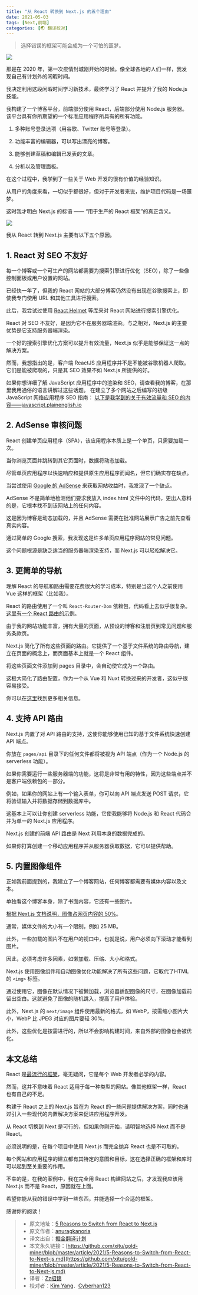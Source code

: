 ```yaml
---
title: "从 React 转换到 Next.js 的五个理由"
date: 2021-05-03
tags: [Next,前端]
categories: [🌏 翻译校对]
---
```


> 选择错误的框架可能会成为一个可怕的噩梦。

![](https://picbed.kimyang.cn/202109050828210.jpeg)<!-- more -->

那是在 2020 年，第一次疫情封城刚开始的时候。像全球各地的人们一样，我发现自己有计划外的闲暇时间。

我决定利用这段闲暇时间学习新技术，最终学习了 React 并提升了我的 Node.js 技能。

我构建了一个博客平台，前端部分使用 React，后端部分使用 Node.js 服务器。该平台具有你所期望的一个标准应用程序所具有的所有功能。

 1. 多种账号登录选项（用谷歌、Twitter 账号等登录）。

 2. 功能丰富的编辑器，可以写出漂亮的博客。

 3. 能够创建草稿和编辑已发表的文章。

 4. 分析以及管理面板。

在这个过程中，我学到了一些关于 Web 开发的很有价值的经验知识。

从用户的角度来看，一切似乎都很好，但对于开发者来说，维护项目代码是一场噩梦。

这时我才明白 Next.js 的标语 —— “用于生产的 React 框架”的真正含义。

![](https://picbed.kimyang.cn/202109050829665.jpeg)

我从 React 转到 Next.js 主要有以下五个原因。

## 1. React 对 SEO 不友好

每一个博客或一个可生产的网站都需要为搜索引擎进行优化（SEO），除了一些像控制面板或用户设置的网站。

已经快一年了，但我的 React 网站的大部分博客仍然没有出现在谷歌搜索上，即使我专门使用 URL 和其他工具进行搜索。

此后，我尝试过使用 [React Helmet](https://www.npmjs.com/package/react-helmet) 等库来对 React 网站进行搜索引擎优化。

React 对 SEO 不友好，是因为它不在服务器端渲染。与之相对，Next.js 的主要优势是它支持服务器端渲染。

一个好的搜索引擎优化方案可以提升有效流量，Next.js 似乎是能够保证这一点的解决方案。

然而，我想指出的是，客户端 ReactJS 应用程序并不是不能被谷歌机器人爬取。它们是能被爬取的，只是其 SEO 效果不如 Next.js 所提供的好。

如果你想详细了解 JavaScript 应用程序中的渲染和 SEO，请查看我的博客，在那里我用通俗的语言讲解过这些话题。
在建立了多个网站之后编写的初级 JavaScript 网络应用程序 SEO 指南：
[以下是我学到的关于有效流量和 SEO 的内容——javascript.plainenglish.io](https://javascript.plainenglish.io/a-beginners-guide-to-seo-for-javascript-web-applications-c67d55728291)    

## 2. AdSense 审核问题

React 创建单页应用程序（SPA），该应用程序本质上是一个单页，只需要加载一次。

当你浏览页面并跳转到其它页面时，数据将动态加载。

尽管单页应用程序以快速响应和提供原生应用程序而闻名，但它们确实存在缺点。

当尝试使用 [Google 的 AdSense](https://www.google.com/adsense/start/#/?modal_active=none) 来获取网站收益时，我发现了一个缺点。

AdSense 不是简单地检测他们要求我放入 index.html 文件中的代码，更出人意料的是，它根本找不到该网站上的任何内容。

这是因为博客是动态加载的，并且 AdSense 需要在批准网站展示广告之前先查看真实内容。

通过简单的 Google 搜索，我发现这是许多单页应用程序网站的常见问题。

这个问题根源是缺乏适当的服务器端渲染支持，而 Next.js 可以轻松解决它。

## 3. 更简单的导航

理解 React 的导航和路由需要花费很大的学习成本，特别是当这个人之前使用 Vue 这样的框架（比如我）。

React 的路由使用了一个叫 `React-Router-Dom` 依赖包，代码看上去似乎很复杂。[这里有一个 React 路由的示例](https://reactrouter.com/web/example/basic)。

由于我的网站功能丰富，拥有大量的页面，从预设的博客和注册页到常见问题和服务条款页。

Next.js 简化了所有这些页面的路由。它提供了一个基于文件系统的路由导航，建立在页面的概念上，而页面基本上就是一个 React 组件。

将这些页面文件添加到 pages 目录中，会自动使它成为一个路由。

这极大简化了路由配置，作为一个从 Vue 和 Nuxt 转换过来的开发者，这似乎很容易接受。

你可以在[这里](https://nextjs.org/docs/routing/introduction)找到更多相关信息。

## 4. 支持 API 路由

Next.js 内置了对 API 路由的支持，这使你能够使用已知的基于文件系统快速创建 API 端点。

你放在 `pages/api` 目录下的任何文件都将被视为 API 端点（作为一个 Node.js 的 serverless 功能）。

如果你需要运行一些服务器端的功能，这将是非常有用的特性，因为这些端点并不是客户端依赖包的一部分。

例如，如果你的网站上有一个输入表单，你可以向 API 端点发送 POST 请求，它将验证输入并将数据存储到数据库中。

这基本上可以让你创建 serverless 功能，它使我能够将 Node.js 和 React 代码合并为单一的 Next.js 应用程序。

Next.js 创建的前端 API 路由是 Next 利用本身的数据完成的。

如果你打算创建一个移动应用程序并从服务器获取数据，它可以提供帮助。

## 5. 内置图像组件

正如我前面提到的，我建立了一个博客网站，任何博客都需要有媒体内容以及文本。

单独看这个博客本身，除了书面内容，它还有一些图片。

[根据 Next.js 文档说明，图像占网页内容的 50%](https://nextjs.org/blog/next-10#images-on-the-web:~:text=Images%20take%20up%2050%25%20of%20the%20total%20bytes%20on%20web%20pages.)。

通常，媒体文件的大小有一个限制，例如 25 MB。

此外，一些加载的图片不在用户的视口中，也就是说，用户必须向下滚动才能看到图片。

因此，必须考虑许多因素，如懒加载、压缩、大小和格式。

Next.js 使用图像组件和自动图像优化功能解决了所有这些问题，它取代了HTML 的 `<img>` 标签。

通过使用它，图像在默认情况下被懒加载，浏览器适配图像的尺寸，在图像加载前留出空白。这就避免了图像的随机跳入，提高了用户体验。

此外，Next.js 的 `next/image` 组件使用最新的格式，如 WebP，按需缩小图片大小，WebP 比 JPEG 对应的图片要轻 30%。

此外，这些优化是按需进行的，所以不会影响构建时间，来自外部的图像也会被优化。

## 本文总结

React 是[最流行的框架](https://www.codeinwp.com/blog/angular-vs-vue-vs-react/)，毫无疑问，它是每个 Web 开发者必学的内容。

然而，这并不意味着 React 适用于每一种类型的网站。像其他框架一样，React 也有自己的不足。

构建于 React 之上的 Next.js 旨在为 React 的一些问题提供解决方案，同时也通过引入一些现代的内置解决方案来促进应用程序开发。

从 React 切换到 Next 是可行的，但如果你刚开始，请明智地选择 Next 而不是 React。

必须说明的是，在每个项目中使用 Next.js 而完全抛弃 React 也是不可取的。

每个网站和应用程序的建立都有其特定的意图和目标，这在选择正确的框架和库时可以起到至关重要的作用。

不幸的是，在我的案例中，我在完全用 React 构建网站之后，才发现我应该用 Next.js 而不是 React，原因就在上面。

希望你能从我的错误中学到一些东西，并能选择一个合适的框架。

感谢你的阅读！

> * 原文地址：[5 Reasons to Switch from React to Next.js](https://javascript.plainenglish.io/5-reasons-to-switch-from-react-to-next-js-f776413693d0)
> * 原文作者：[anuragkanoria](https://medium.com/@anuragkanoria)
> * 译文出自：[掘金翻译计划](https://github.com/xitu/gold-miner)
> * 本文永久链接：[https://github.com/xitu/gold-miner/blob/master/article/2021/5-Reasons-to-Switch-from-React-to-Next-js.md](https://github.com/xitu/gold-miner/blob/master/article/2021/5-Reasons-to-Switch-from-React-to-Next-js.md)
> * 译者：[Zz招锦](https://github.com/zenblo)
> * 校对者：[Kim Yang](https://github.com/KimYangOfCat)、[Cyberhan123](https://github.com/Cyberhan123)
